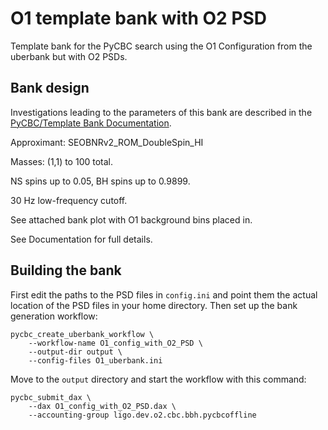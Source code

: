 # O1 template bank with O2 PSD

Template bank for the PyCBC search using the O1 Configuration from the uberbank but with O2 PSDs.

## Bank design

Investigations leading to the parameters of this bank are described in the
[PyCBC/Template Bank Documentation](https://ligo-cbc.github.io/pycbc/latest/html/tmpltbank.html#hybrid-approaches-the-best-of-both-worlds).

Approximant: SEOBNRv2_ROM_DoubleSpin_HI

Masses: (1,1) to 100 total.

NS spins up to 0.05, BH spins up to 0.9899.

30 Hz low-frequency cutoff.

See attached bank plot with O1 background bins placed in.

See Documentation for full details.

## Building the bank

First edit the paths to the PSD files in `config.ini` and point them the actual
location of the PSD files in your home directory. Then set up the bank
generation workflow:

```
pycbc_create_uberbank_workflow \
    --workflow-name O1_config_with_O2_PSD \
    --output-dir output \
    --config-files O1_uberbank.ini
```

Move to the `output` directory and start the workflow with this command:

```
pycbc_submit_dax \
    --dax O1_config_with_O2_PSD.dax \
    --accounting-group ligo.dev.o2.cbc.bbh.pycbcoffline
```

